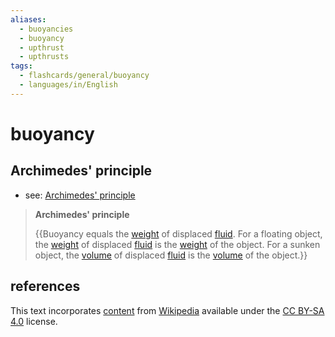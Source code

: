 ```yaml
---
aliases:
  - buoyancies
  - buoyancy
  - upthrust
  - upthrusts
tags:
  - flashcards/general/buoyancy
  - languages/in/English
---
```


# buoyancy

## Archimedes' principle

- see: [Archimedes' principle](Archimedes'%20principle.md)

> __Archimedes' principle__
>
> {{Buoyancy equals the [weight](weight.md) of displaced [fluid](fluid.md). For a floating object, the [weight](weight.md) of displaced [fluid](fluid.md) is the [weight](weight.md) of the object. For a sunken object, the [volume](volume.md) of displaced [fluid](fluid.md) is the [volume](volume.md) of the object.}} <!--SR:!2024-02-23,48,290-->

## references

This text incorporates [content](https://en.wikipedia.org/wiki/buoyancy) from [Wikipedia](Wikipedia.md) available under the [CC BY-SA 4.0](https://creativecommons.org/licenses/by-sa/4.0/) license.
